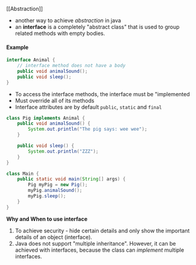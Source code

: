 [[Abstraction]]
- another way to achieve *abstraction* in java
- an **interface** is a completely "abstract class" that is used to group related methods with empty bodies.

#### Example
```java
interface Animal {
	// interface method does not have a body
	public void animalSound();
	public void sleep();
}
```

- To access the interface methods, the interface must be "implemented
- Must override all of its methods
- Interface attributes are by default `public`, `static` and `final`

```java
class Pig implements Animal {
	public void animalSound() {
		System.out.println("The pig says: wee wee");
	}	

	public void sleep() {
		System.out.println("ZZZ");
	}
}

class Main {
	public static void main(String[] args) {
		Pig myPig = new Pig();
		myPig.animalSound();
		myPig.sleep();
	}
}
```

**Why and When to use interface**
1. To achieve security - hide certain details and only show the important details of an object (interface).
2. Java does not support "multiple inheritance". However, it can be achieved with interfaces, because the class can *implement* multiple interfaces.

